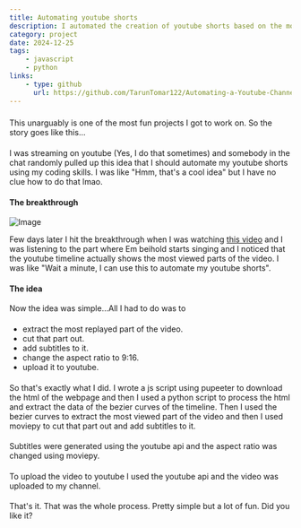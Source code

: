 ```yaml
---
title: Automating youtube shorts
description: I automated the creation of youtube shorts based on the most viewed parts of popular videos.
category: project
date: 2024-12-25
tags: 
    - javascript
    - python
links:
    - type: github
      url: https://github.com/TarunTomar122/Automating-a-Youtube-Channel-without-using-AI
---
```


###

This unarguably is one of the most fun projects I got to work on. So the story goes like this...

####

I was streaming on youtube (Yes, I do that sometimes) and somebody in the chat randomly pulled up this idea that I should automate my youtube shorts using my coding skills. I was like "Hmm, that's a cool idea" but I have no clue how to do that lmao.

#### The breakthrough

![Image](/assets/projects/youtube-automate/diewithsmile.png)

Few days later I hit the breakthrough when I was watching [this video](https://www.youtube.com/watch?v=PK-jh0QCoxc&ab_channel=BalladJukebox) and I was listening to the part where Em beihold starts singing and I noticed that the youtube timeline actually shows the most viewed parts of the video. I was like "Wait a minute, I can use this to automate my youtube shorts".

#### The idea

Now the idea was simple...All I had to do was to

####

- extract the most replayed part of the video.
- cut that part out.
- add subtitles to it.
- change the aspect ratio to 9:16.
- upload it to youtube.

####

So that's exactly what I did. I wrote a js script using pupeeter to download the html of the webpage and then I used a python script to process the html and extract the data of the bezier curves of the timeline. Then I used the bezier curves to extract the most viewed part of the video and then I used moviepy to cut that part out and add subtitles to it.

####

Subtitles were generated using the youtube api and the aspect ratio was changed using moviepy.

####

To upload the video to youtube I used the youtube api and the video was uploaded to my channel.

####

That's it. That was the whole process. Pretty simple but a lot of fun. Did you like it?
